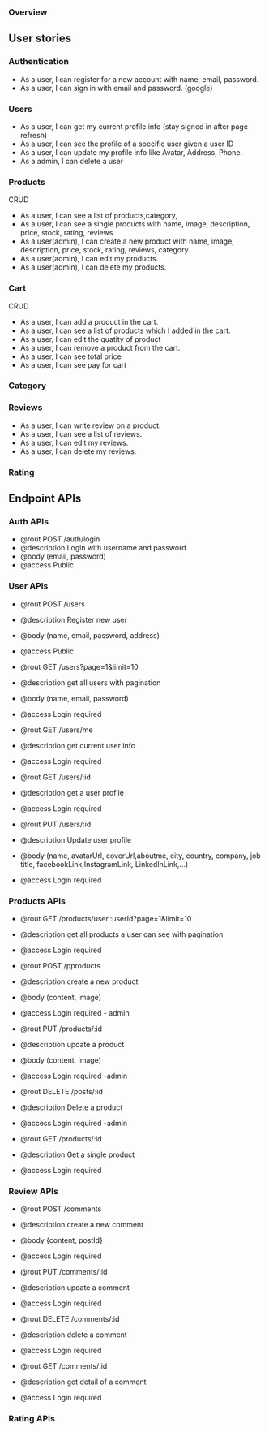 ### Overview

## User stories

### Authentication

- As a user, I can register for a new account with name, email, password.
- As a user, I can sign in with email and password. (google)

### Users

- As a user, I can get my current profile info (stay signed in after page refresh)
- As a user, I can see the profile of a specific user given a user ID
- As a user, I can update my profile info like Avatar, Address, Phone.
- As a admin, I can delete a user

### Products

CRUD

- As a user, I can see a list of products,category,
- As a user, I can see a single products with name, image, description, price, stock, rating, reviews
- As a user(admin), I can create a new product with name, image, description, price, stock, rating, reviews, category.
- As a user(admin), I can edit my products.
- As a user(admin), I can delete my products.

### Cart

CRUD

- As a user, I can add a product in the cart.
- As a user, I can see a list of products which I added in the cart.
- As a user, I can edit the quatity of product
- As a user, I can remove a product from the cart.
- As a user, I can see total price
- As a user, I can see pay for cart

### Category

<!-- admin CRUD
USER : filter search by category -->

### Reviews

- As a user, I can write review on a product.
- As a user, I can see a list of reviews.
- As a user, I can edit my reviews.
- As a user, I can delete my reviews.

### Rating

<!-- - As a user, I can rate my product I bought.
- As a user, I can edit rate my product I bought. -->

## Endpoint APIs

### Auth APIs

- @rout POST /auth/login
- @description Login with username and password.
- @body (email, password)
- @access Public

### User APIs

- @rout POST /users
- @description Register new user
- @body (name, email, password, address)
- @access Public

- @rout GET /users?page=1&limit=10
- @description get all users with pagination
- @body (name, email, password)
- @access Login required

- @rout GET /users/me
- @description get current user info
- @access Login required

- @rout GET /users/:id
- @description get a user profile
- @access Login required

- @rout PUT /users/:id
- @description Update user profile
- @body (name, avatarUrl, coverUrl,aboutme, city, country, company, job title, facebookLink,InstagramLink, LinkedInLink,...)
- @access Login required

### Products APIs

- @rout GET /products/user.:userId?page=1&limit=10
- @description get all products a user can see with pagination
- @access Login required

- @rout POST /pproducts
- @description create a new product
- @body (content, image)
- @access Login required - admin

- @rout PUT /products/:id
- @description update a product
- @body (content, image)
- @access Login required -admin

- @rout DELETE /posts/:id
- @description Delete a product
- @access Login required -admin

- @rout GET /products/:id
- @description Get a single product
- @access Login required

### Review APIs

- @rout POST /comments
- @description create a new comment
- @body {content, postId}
- @access Login required

- @rout PUT /comments/:id
- @description update a comment
- @access Login required

- @rout DELETE /comments/:id
- @description delete a comment
- @access Login required

- @rout GET /comments/:id
- @description get detail of a comment
- @access Login required

### Rating APIs
